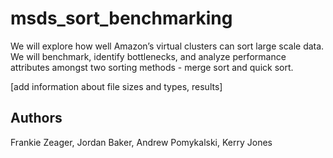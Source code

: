 # msds_sort_benchmarking

We will explore how well Amazon’s virtual clusters can sort large scale data. We will benchmark, identify bottlenecks, and analyze performance attributes amongst two sorting methods - merge sort and quick sort.

[add information about file sizes and types, results]

Authors
-------
Frankie Zeager, Jordan Baker, Andrew Pomykalski, Kerry Jones
